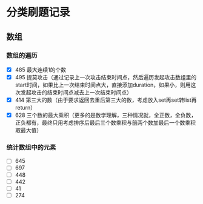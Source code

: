 # 分类刷题记录

## 数组

### 数组的遍历

* [X] 485 最大连续1的个数
* [X] 495 提莫攻击（通过记录上一次攻击结束时间点，然后遍历发起攻击数组里的start时间，如果比上一次结束时间点大，直接添加duration，如果小，则用这次发起攻击的结束时间点减去上一次结束时间点）
* [X] 414 第三大的数（由于要求返回去重后第三大的数，考虑放入set再set转list再return）
* [X] 628 三个数的最大乘积（更多的是数学理解，三种情况就，全正数，全负数，正负都有，最终只用考虑排序后最后三个数乘积与前两个数加最后一个数乘积取最大值）

### 统计数组中的元素

* [ ] 645
* [ ] 697
* [ ] 448
* [ ] 442
* [ ] 41
* [ ] 274

